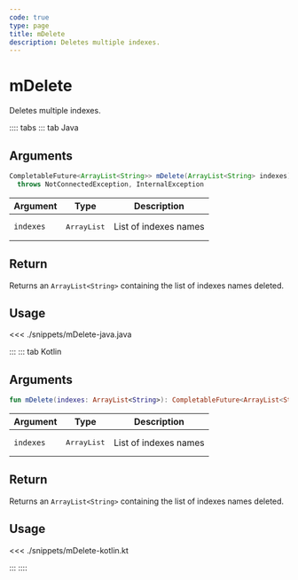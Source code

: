 ```yaml
---
code: true
type: page
title: mDelete
description: Deletes multiple indexes.
---
```


# mDelete

Deletes multiple indexes.

:::: tabs
::: tab Java

## Arguments

```java
CompletableFuture<ArrayList<String>> mDelete(ArrayList<String> indexes) 
  throws NotConnectedException, InternalException
```

| Argument  | Type              | Description           |
|-----------|-------------------|-----------------------|
| `indexes` | <pre>ArrayList<String></pre> | List of indexes names |

## Return

Returns an `ArrayList<String>` containing the list of indexes names deleted.

## Usage

<<< ./snippets/mDelete-java.java

:::
::: tab Kotlin

## Arguments

```kotlin
fun mDelete(indexes: ArrayList<String>): CompletableFuture<ArrayList<String>>
```

| Argument  | Type              | Description           |
|-----------|-------------------|-----------------------|
| `indexes` | <pre>ArrayList<String></pre> | List of indexes names |

## Return

Returns an `ArrayList<String>` containing the list of indexes names deleted.

## Usage

<<< ./snippets/mDelete-kotlin.kt

:::
::::
